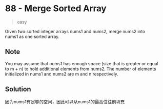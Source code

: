 # 88 - Merge Sorted Array
>easy

Given two sorted integer arrays nums1 and nums2, merge nums2 into nums1 as one sorted array.

## Note
You may assume that nums1 has enough space (size that is greater or equal to m + n) to hold additional elements from nums2. The number of elements initialized in nums1 and nums2 are m and n respectively.

## Solution
因为nums1有足够的空间，因此可以从nums1的最高位往前填充